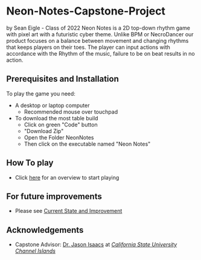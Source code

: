 # Neon-Notes-Capstone-Project
by Sean Eigle - Class of 2022
Neon Notes is a 2D top-down rhythm game with pixel art with a futuristic cyber theme. Unlike BPM or NecroDancer our product focuses on a balance between movement and changing rhythms that keeps players on their toes. The player can input actions with accordance with the Rhythm of the music, failure to be on beat results in no action.

## Prerequisites and Installation 
To play the game you need:
- A desktop or laptop computer
   - Recommended mouse over touchpad
- To download the most table build
   - Click on green "Code" button 
   - "Download Zip" 
   - Open the Folder NeonNotes
   - Then click on the executable named "Neon Notes"

## How To play
- Click [here](Playing.md) for an overview to start playing

## For future improvements
- Please see [Current State and Improvement](Improve.md)

## Acknowledgements
- Capstone Advisor: [Dr. Jason Isaacs](https://ciapps.csuci.edu/directory/Search?q=jason.isaacs) at [*California State University Channel Islands*](https://www.csuci.edu)
